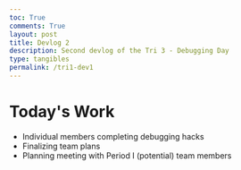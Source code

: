 ```yaml
---
toc: True
comments: True
layout: post
title: Devlog 2
description: Second devlog of the Tri 3 - Debugging Day
type: tangibles
permalink: /tri1-dev1
---
```


# Today's Work

- Individual members completing debugging hacks
- Finalizing team plans
- Planning meeting with Period I (potential) team members